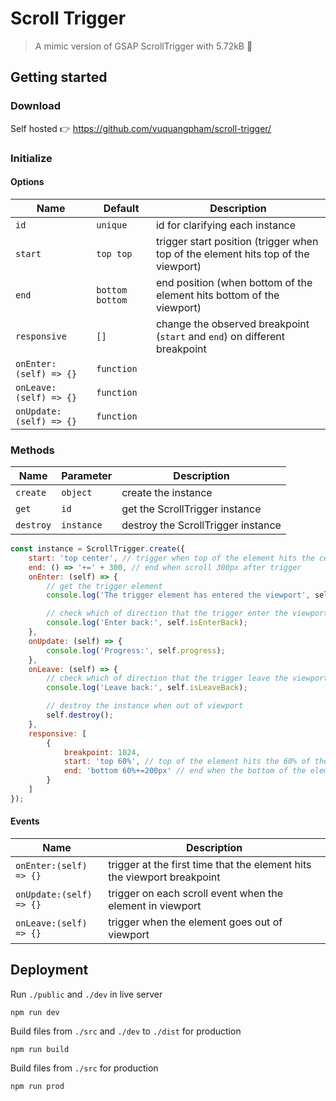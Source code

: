 # Scroll Trigger

> A mimic version of GSAP ScrollTrigger with 5.72kB 👀

## Getting started

### Download

Self hosted 👉 https://github.com/vuquangpham/scroll-trigger/

### Initialize

#### Options

| Name                    | Default         | Description                                                                       |
|-------------------------|-----------------|-----------------------------------------------------------------------------------|
| `id`                    | `unique`        | id for clarifying each instance                                                   |
| `start`                 | `top top`       | trigger start position (trigger when top of the element hits top of the viewport) |
| `end`                   | `bottom bottom` | end position (when bottom of the element hits bottom of the viewport)             |
| `responsive`            | `[]`            | change the observed breakpoint (`start` and `end`) on different breakpoint        |
| `onEnter:(self) => {}`  | `function`      |                                                                                   |
| `onLeave:(self) => {}`  | `function`      |                                                                                   |
| `onUpdate:(self) => {}` | `function`      |                                                                                   |

### Methods

| Name      | Parameter  | Description                        |
|-----------|------------|------------------------------------|
| `create`  | `object`   | create the instance                |
| `get`     | `id`       | get the ScrollTrigger instance     |
| `destroy` | `instance` | destroy the ScrollTrigger instance |

```js
const instance = ScrollTrigger.create({
    start: 'top center', // trigger when top of the element hits the center of the viewport
    end: () => '+=' + 300, // end when scroll 300px after trigger
    onEnter: (self) => {
        // get the trigger element
        console.log('The trigger element has entered the viewport', self.trigger);

        // check which of direction that the trigger enter the viewport
        console.log('Enter back:', self.isEnterBack);
    },
    onUpdate: (self) => {
        console.log('Progress:', self.progress);
    },
    onLeave: (self) => {
        // check which of direction that the trigger leave the viewport
        console.log('Leave back:', self.isLeaveBack);

        // destroy the instance when out of viewport
        self.destroy();
    },
    responsive: [
        {
            breakpoint: 1024,
            start: 'top 60%', // top of the element hits the 60% of the viewport
            end: 'bottom 60%+=200px' // end when the bottom of the element hit the (60% + 200px) of the viewport
        }
    ]
});
```

#### Events

| Name                    | Description                                                             |
|-------------------------|-------------------------------------------------------------------------|
| `onEnter:(self) => {}`  | trigger at the first time that the element hits the viewport breakpoint |
| `onUpdate:(self) => {}` | trigger on each scroll event when the element in viewport               |
| `onLeave:(self) => {}`  | trigger when the element goes out of viewport                           |

## Deployment

Run `./public` and `./dev` in live server

```shell
npm run dev
```

Build files from `./src` and `./dev` to `./dist` for production

```shell
npm run build
```

Build files from `./src` for production

```shell
npm run prod
```
